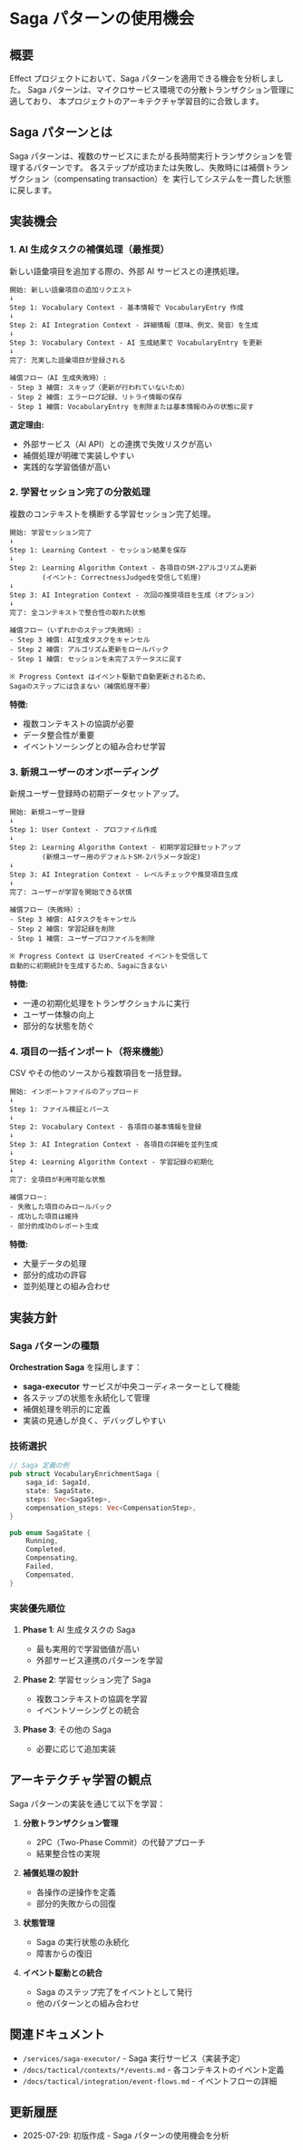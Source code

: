 # Saga パターンの使用機会

## 概要

Effect プロジェクトにおいて、Saga パターンを適用できる機会を分析しました。
Saga パターンは、マイクロサービス環境での分散トランザクション管理に適しており、
本プロジェクトのアーキテクチャ学習目的に合致します。

## Saga パターンとは

Saga パターンは、複数のサービスにまたがる長時間実行トランザクションを管理するパターンです。
各ステップが成功または失敗し、失敗時には補償トランザクション（compensating transaction）を
実行してシステムを一貫した状態に戻します。

## 実装機会

### 1. AI 生成タスクの補償処理（最推奨）

新しい語彙項目を追加する際の、外部 AI サービスとの連携処理。

```
開始: 新しい語彙項目の追加リクエスト
↓
Step 1: Vocabulary Context - 基本情報で VocabularyEntry 作成
↓
Step 2: AI Integration Context - 詳細情報（意味、例文、発音）を生成
↓
Step 3: Vocabulary Context - AI 生成結果で VocabularyEntry を更新
↓
完了: 充実した語彙項目が登録される

補償フロー（AI 生成失敗時）:
- Step 3 補償: スキップ（更新が行われていないため）
- Step 2 補償: エラーログ記録、リトライ情報の保存
- Step 1 補償: VocabularyEntry を削除または基本情報のみの状態に戻す
```

**選定理由:**

- 外部サービス（AI API）との連携で失敗リスクが高い
- 補償処理が明確で実装しやすい
- 実践的な学習価値が高い

### 2. 学習セッション完了の分散処理

複数のコンテキストを横断する学習セッション完了処理。

```
開始: 学習セッション完了
↓
Step 1: Learning Context - セッション結果を保存
↓
Step 2: Learning Algorithm Context - 各項目のSM-2アルゴリズム更新
        (イベント: CorrectnessJudgedを受信して処理)
↓
Step 3: AI Integration Context - 次回の推奨項目を生成（オプション）
↓
完了: 全コンテキストで整合性の取れた状態

補償フロー（いずれかのステップ失敗時）:
- Step 3 補償: AI生成タスクをキャンセル
- Step 2 補償: アルゴリズム更新をロールバック
- Step 1 補償: セッションを未完了ステータスに戻す

※ Progress Context はイベント駆動で自動更新されるため、
Sagaのステップには含まない（補償処理不要）
```

**特徴:**

- 複数コンテキストの協調が必要
- データ整合性が重要
- イベントソーシングとの組み合わせ学習

### 3. 新規ユーザーのオンボーディング

新規ユーザー登録時の初期データセットアップ。

```
開始: 新規ユーザー登録
↓
Step 1: User Context - プロファイル作成
↓
Step 2: Learning Algorithm Context - 初期学習記録セットアップ
        (新規ユーザー用のデフォルトSM-2パラメータ設定)
↓
Step 3: AI Integration Context - レベルチェックや推奨項目生成
↓
完了: ユーザーが学習を開始できる状慎

補償フロー（失敗時）:
- Step 3 補償: AIタスクをキャンセル
- Step 2 補償: 学習記録を削除
- Step 1 補償: ユーザープロファイルを削除

※ Progress Context は UserCreated イベントを受信して
自動的に初期統計を生成するため、Sagaに含まない
```

**特徴:**

- 一連の初期化処理をトランザクショナルに実行
- ユーザー体験の向上
- 部分的な状態を防ぐ

### 4. 項目の一括インポート（将来機能）

CSV やその他のソースから複数項目を一括登録。

```
開始: インポートファイルのアップロード
↓
Step 1: ファイル検証とパース
↓
Step 2: Vocabulary Context - 各項目の基本情報を登録
↓
Step 3: AI Integration Context - 各項目の詳細を並列生成
↓
Step 4: Learning Algorithm Context - 学習記録の初期化
↓
完了: 全項目が利用可能な状態

補償フロー:
- 失敗した項目のみロールバック
- 成功した項目は維持
- 部分的成功のレポート生成
```

**特徴:**

- 大量データの処理
- 部分的成功の許容
- 並列処理との組み合わせ

## 実装方針

### Saga パターンの種類

**Orchestration Saga** を採用します：

- **saga-executor** サービスが中央コーディネーターとして機能
- 各ステップの状態を永続化して管理
- 補償処理を明示的に定義
- 実装の見通しが良く、デバッグしやすい

### 技術選択

```rust
// Saga 定義の例
pub struct VocabularyEnrichmentSaga {
    saga_id: SagaId,
    state: SagaState,
    steps: Vec<SagaStep>,
    compensation_steps: Vec<CompensationStep>,
}

pub enum SagaState {
    Running,
    Completed,
    Compensating,
    Failed,
    Compensated,
}
```

### 実装優先順位

1. **Phase 1**: AI 生成タスクの Saga
   - 最も実用的で学習価値が高い
   - 外部サービス連携のパターンを学習

2. **Phase 2**: 学習セッション完了 Saga
   - 複数コンテキストの協調を学習
   - イベントソーシングとの統合

3. **Phase 3**: その他の Saga
   - 必要に応じて追加実装

## アーキテクチャ学習の観点

Saga パターンの実装を通じて以下を学習：

1. **分散トランザクション管理**
   - 2PC（Two-Phase Commit）の代替アプローチ
   - 結果整合性の実現

2. **補償処理の設計**
   - 各操作の逆操作を定義
   - 部分的失敗からの回復

3. **状態管理**
   - Saga の実行状態の永続化
   - 障害からの復旧

4. **イベント駆動との統合**
   - Saga のステップ完了をイベントとして発行
   - 他のパターンとの組み合わせ

## 関連ドキュメント

- `/services/saga-executor/` - Saga 実行サービス（実装予定）
- `/docs/tactical/contexts/*/events.md` - 各コンテキストのイベント定義
- `/docs/tactical/integration/event-flows.md` - イベントフローの詳細

## 更新履歴

- 2025-07-29: 初版作成 - Saga パターンの使用機会を分析
